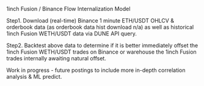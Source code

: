 1inch Fusion / Binance Flow Internalization Model

Step1. Download (real-time) Binance 1 minute ETH/USDT OHLCV & orderbook data (as orderbook data hist download n/a) as well as historical 1inch Fusion WETH/USDT data via DUNE API query.

Step2. Backtest above data to determine if it is better immediately offset the 1inch Fusion WETH/USDT trades on Binance or warehouse the 1inch Fusion trades internally awaiting natural offset.

Work in progress - future postings to include more in-depth correlation analysis & ML predict.
